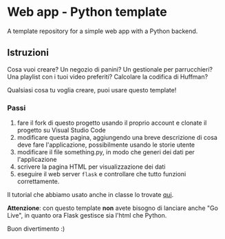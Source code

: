 # Web app - Python template
A template repository for a simple web app with a Python backend.

## Istruzioni
Cosa vuoi creare? Un negozio di panini? Un gestionale per parrucchieri?
Una playlist con i tuoi video preferiti? Calcolare la codifica di Huffman?

Qualsiasi cosa tu voglia creare, puoi usare questo template!

### Passi
1. fare il fork di questo progetto usando il proprio account e clonate il progetto su Visual Studio Code
1. modificare questa pagina, aggiungendo una breve descrizione di cosa deve fare l'applicazione, possibilmente usando le storie utente
1. modificare il file something.py, in modo che generi dei dati per l'applicazione
1. scrivere la pagina HTML per visualizzazione dei dati
1. eseguire il web server `flask` e controllare che tutto funzioni correttamente.

Il tutorial che abbiamo usato anche in classe lo trovate [qui](https://wbigger.github.io/book-cs-3y/).

**Attenzione**: con questo template **non** avete bisogno di lanciare anche "Go Live", in quanto ora Flask gestisce sia l'html che Python.

Buon divertimento :)
